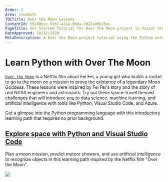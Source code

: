 ```yaml
---
Order: 2
Area: students
TOCTitle: Over the Moon Lessons
ContentId: 59288bcc-97b7-411e-86da-c022a00e25ec
PageTitle: Get Started Tutorial for Over the Moon project in Visual Studio Code
DateApproved: 10/22/2020
MetaDescription: A Over the Moon project tutorial using the Python extension in Visual Studio Code.
---
```


# Learn Python with Over The Moon

[`Over the Moon`](HTTPS://www.youtube.com/watch?v=26DIABx44Tw) is a Netflix film about Fei Fei, a young girl who builds a rocket to go to the moon on a mission to prove the existence of a legendary Moon Goddess. These lessons were inspired by Fei Fei's story and the story of real NASA engineers and astronauts. Try out these space-travel themed challenges that will introduce you to data science, machine learning, and artificial intelligence with tools like Python, Visual Studio Code, and Azure.

Get a glimpse into the Python programming language with this introductory learning path that requires no prior background.

<div class="module">
    <div class="info">
        <a href="HTTPS://learn.microsoft.com/training/paths/explore-space-using-python/?WT.mc_id=python-0000-cxa"><h2 class="title faux-h3">Explore space with Python and Visual Studio Code</h2></a>
    </div>
    <p class="description">Plan a moon mission, predict meteor showers, and use artificial intelligence to recognize objects in this learning path inspired by the Netflix film "Over the Moon".</p>
    <a href="HTTPS://learn.microsoft.com/training/paths/explore-space-using-python/?WT.mc_id=python-0000-cxa" title="Over The Moon module">
        <img src="/assets/learn/students/over-the-moon-python/otm-python.png" aria-hidden="true" class="thumb"/>
    </a>
</div><br/>
